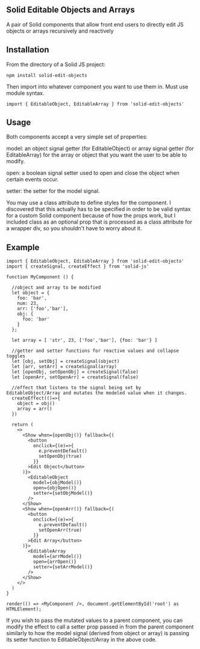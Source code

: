 ## Solid Editable Objects and Arrays

A pair of Solid components that allow front end users to directly edit JS objects or arrays recursively and reactively

## Installation

From the directory of a Solid JS project:

```
npm install solid-edit-objects
```
Then import into whatever component you want to use them in. Must use module syntax.

```
import { EditableObject, EditableArray } from 'solid-edit-objects'
```

## Usage

Both components accept a very simple set of properties:

model: an object signal getter (for EditableObject) or array signal getter (for EditableArray) for the array or object that you want the user to be able to modify.

open: a boolean signal setter used to open and close the object when certain events occur.

setter: the setter for the model signal.

You may use a class attribute to define styles for the component. I discovered that this actually has to be specified in order to be valid syntax for a custom Solid component because of how the props work, but I included class as an optional prop that is processed as a class attribute for a wrapper div, so you shouldn't have to worry about it.

## Example

```
import { EditableObject, EditableArray } from 'solid-edit-objects'
import { createSignal, createEffect } from 'solid-js'

function MyComponent () {

  //object and array to be modified
  let object = {
    foo: 'bar',
    num: 23,
    arr: ['foo','bar'],
    obj: {
      foo: 'bar'
    }
  };
  
  let array = [ 'str', 23, ['foo','bar'], {foo: 'bar'} ]
  
  //getter and setter functions for reactive values and collapse toggles
  let [obj, setObj] = createSignal(object)
  let [arr, setArr] = createSignal(array)
  let [openObj, setOpenObj] = createSignal(false)
  let [openArr, setOpenArr] = createSignal(false)
  
  //effect that listens to the signal being set by EditableObject/Array and mutates the modeled value when it changes.
  createEffect(()=>{
    object = obj()
    array = arr()
  })
  
  return (
    <>
      <Show when={openObj()} fallback={(
        <button
          onclick={(e)=>{
            e.preventDefault()
            setOpenObj(true)
          }}
        >Edit Object</button>
      )}>
        <EditableObject 
          model={objModel()}
          open={objOpen()}
          setter={setObjModel()}
        />
      </Show>
      <Show when={openArr()} fallback={(
        <button
          onclick={(e)=>{
            e.preventDefault()
            setOpenArr(true)
          }}
        >Edit Array</button>
      )}>
        <EditableArray 
          model={arrModel()}
          open={arrOpen()}
          setter={setArrModel()}
        />
      </Show>
    </>
  )
}

render(() => <MyComponent />, document.getElementById('root') as HTMLElement);
```

If you wish to pass the mutated values to a parent component, you can modify the effect to call a setter prop passed in from the parent component similarly to how the model signal (derived from object or array) is passing its setter function to EditableObject/Array in the above code. 